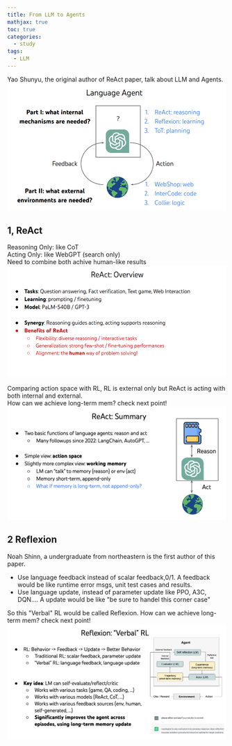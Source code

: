 ```yaml
---
title: From LLM to Agents
mathjax: true
toc: true
categories:
  - study
tags:
  - LLM
---
```


Yao Shunyu, the original author of ReAct paper, talk about LLM and Agents.
![Alt text](/assets/images/23-09-19-LLM2Agents_files/overview.png)

## 1, ReAct
Reasoning Only: like CoT  
Acting Only: like WebGPT (search only)  
Need to combine both achive human-like results
![Alt text](/assets/images/23-09-19-LLM2Agents_files/react_overview.png)

Comparing action space with RL, RL is external only but ReAct is acting with both internal and external.  
How can we achieve long-term mem? check next point!
![Alt text](/assets/images/23-09-19-LLM2Agents_files/react_summary.png)



## 2 Reflexion
Noah Shinn, a undergraduate from northeastern is the first author of this paper. 

- Use language feedback instead of scalar feedback,0/1. A feedback would be like runtime error msgs, unit test cases and results. 
- Use language update, instead of parameter update like PPO, A3C, DQN.... A update would be like "be sure to handel this corner case"

So this "Verbal" RL would be called Reflexion.
How can we achieve long-term mem? check next point!
![Alt text](/assets/images/23-09-19-LLM2Agents_files/reflex_verbalRL.png)
